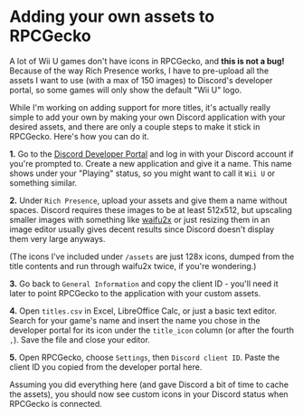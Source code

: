 # Adding your own assets to RPCGecko

A lot of Wii U games don't have icons in RPCGecko, and **this is not a bug!** Because of the way Rich Presence works, I have to pre-upload all the assets I want to use (with a max of 150 images) to Discord's developer portal, so some games will only show the default "Wii U" logo.

While I'm working on adding support for more titles, it's actually really simple to add your own by making your own Discord application with your desired assets, and there are only a couple steps to make it stick in RPCGecko. Here's how you can do it.

**1.** Go to the [Discord Developer Portal](https://discord.com/developers) and log in with your Discord account if you're prompted to. Create a new application and give it a name. This name shows under your "Playing" status, so you might want to call it `Wii U` or something similar.

**2.** Under `Rich Presence`, upload your assets and give them a name without spaces. Discord requires these images to be at least 512x512, but upscaling smaller images with something like [waifu2x](https://waifu2x.udp.jp) or just resizing them in an image editor usually gives decent results since Discord doesn't display them very large anyways.

(The icons I've included under `/assets` are just 128x icons, dumped from the title contents and run through waifu2x twice, if you're wondering.)

**3.** Go back to `General Information` and copy the client ID - you'll need it later to point RPCGecko to the application with your custom assets.

**4.** Open `titles.csv` in Excel, LibreOffice Calc, or just a basic text editor. Search for your game's name and insert the name you chose in the developer portal for its icon under the `title_icon` column (or after the fourth `,`). Save the file and close your editor.

**5.** Open RPCGecko, choose `Settings`, then `Discord client ID`. Paste the client ID you copied from the developer portal here.

Assuming you did everything here (and gave Discord a bit of time to cache the assets), you should now see custom icons in your Discord status when RPCGecko is connected.
